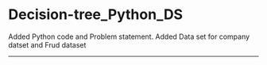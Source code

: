 # Decision-tree_Python_DS
Added Python code and Problem statement.
Added Data set for company datset and Frud dataset

-----------------------------------------------------------------
